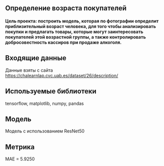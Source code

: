 ## Определение возраста покупателей

#### Цель проекта: построить модель, которая по фотографии определит приблизительный возраст человека, для того чтобы анализировать покупки и предлагать товары, которые могут заинтересовать покупателей этой возрастной группы, а также контролировать добросовестность кассиров при продаже алкоголя.

## Входящие данные
Данные взяты с сайта https://chalearnlap.cvc.uab.es/dataset/26/description/

## Используемые библиотеки
tensorflow, matplotlib, numpy, pandas

## Модель
Модель с использованием ResNet50

## Метрика
MAE = 5.9250
